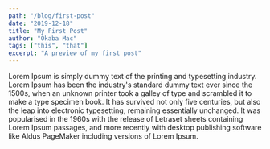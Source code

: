 ```yaml
---
path: "/blog/first-post"
date: "2019-12-18"
title: "My First Post"
author: "Okaba Mac"
tags: ["this", "that"]
excerpt: "A preview of my first post"
---
```

Lorem Ipsum is simply dummy text of the printing and typesetting industry. Lorem Ipsum has been the industry's standard dummy text ever since the 1500s, when an unknown printer took a galley of type and scrambled it to make a type specimen book. It has survived not only five centuries, but also the leap into electronic typesetting, remaining essentially unchanged. It was popularised in the 1960s with the release of Letraset sheets containing Lorem Ipsum passages, and more recently with desktop publishing software like Aldus PageMaker including versions of Lorem Ipsum.